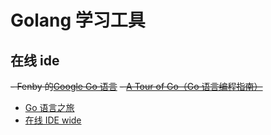 # Golang 学习工具

## 在线 ide

~~- Fenby 的[Google Go 语言](http://www.fenby.com/courses/google-goyu-yan/)~~
~~- [A Tour of Go（Go 语言编程指南）](https://tour.golang.org/welcome/1)~~

- [Go 语言之旅](https://tour.go-zh.org/)
- [在线 IDE wide](https://wide.b3log.org)
